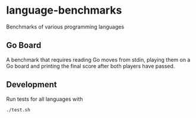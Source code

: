 # language-benchmarks
Benchmarks of various programming languages


## Go Board

A benchmark that requires reading Go moves from stdin, playing them on a Go board and printing the final score after both players have passed.

## Development

Run tests for all languages with

```sh
./test.sh
```